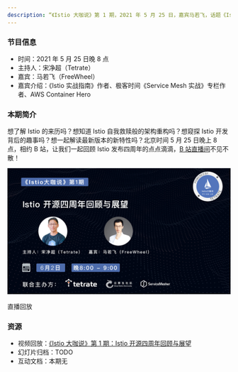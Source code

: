```yaml
---
description: “《Istio 大咖说》第 1 期，2021 年 5 月 25 日，嘉宾马若飞，话题《Istio 四周年回顾与展望》。
---
```


### 节目信息

- 时间：2021 年 5 月 25 日晚 8 点
- 主持人：宋净超（Tetrate）
- 嘉宾：马若飞（FreeWheel）
- 嘉宾介绍：《Istio 实战指南》作者、极客时间《Service Mesh 实战》专栏作者、AWS Container Hero

### 本期简介

想了解 Istio 的来历吗？想知道 Istio 自我救赎般的架构重构吗？想窥探 Istio 开发背后的趣事吗？想一起解读最新版本的新特性吗？北京时间 5 月 25 日晚上 8 点，相约 B 站，让我们一起回顾 Istio 发布四周年的点点滴滴，[B 站直播间](https://live.bilibili.com/23095515)不见不散！

![B 站海报-第1期](ep01.jpg)

直播回放

###  资源

- 视频回放：[《Istio 大咖说》第 1 期：Istio 开源四周年回顾与展望](https://www.bilibili.com/video/BV1jK4y1R7Tk)
- 幻灯片归档：TODO
- 互动文档：本期无
